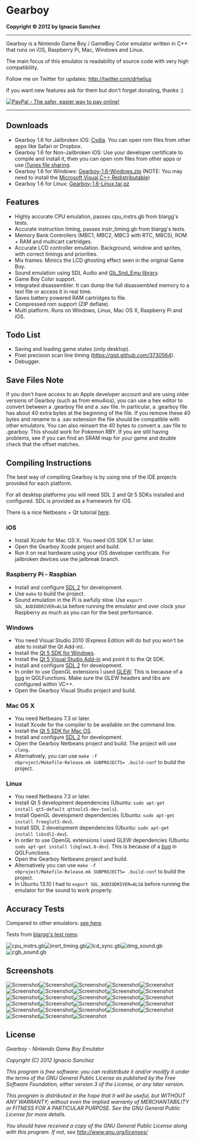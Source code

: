 Gearboy
=======
<b>Copyright &copy; 2012 by Ignacio Sanchez</b>

----------

Gearboy is a Nintendo Game Boy / GameBoy Color emulator written in C++ that runs on iOS, Raspberry Pi, Mac, Windows and Linux.

The main focus of this emulator is readability of source code with very high compatibility.

Follow me on Twitter for updates: http://twitter.com/drhelius

If you want new features ask for them but don't forget donating, thanks :)

[![PayPal - The safer, easier way to pay online!](https://www.paypalobjects.com/en_US/i/btn/btn_donate_LG.gif)](https://www.paypal.com/cgi-bin/webscr?cmd=_s-xclick&hosted_button_id=28YUTJVAH7JH8 "PayPal - The safer, easier way to pay online!")

----------

Downloads
--------
- Gearboy 1.6 for Jailbroken iOS: [Cydia](http://modmyi.com/info/gearboygameboy.d.php). You can open rom files from other apps like Safari or Dropbox.
- Gearboy 1.6 for Non-Jailbroken iOS: Use your developer certificate to compile and install it, then you can open rom files from other apps or use [iTunes file sharing](http://support.apple.com/kb/ht4094). 
- Gearboy 1.6 for Windows: [Gearboy-1.6-Windows.zip](http://www.geardome.com/files/gearboy/Gearboy-1.6-Windows.zip) (NOTE: You may need to install the [Microsoft Visual C++ Redistributable](http://www.microsoft.com/en-us/download/details.aspx?id=40784))
- Gearboy 1.6 for Linux: [Gearboy-1.6-Linux.tar.gz](http://www.geardome.com/files/gearboy/Gearboy-0.8-Linux.tar.gz)

Features
--------
- Highly accurate CPU emulation, passes cpu_instrs.gb from blargg's tests.
- Accurate instruction timing, passes instr_timing.gb from blargg's tests.
- Memory Bank Controllers (MBC1, MBC2, MBC3 with RTC, MBC5), ROM + RAM and multicart cartridges.
- Accurate LCD controller emulation. Background, window and sprites, with correct timings and priorities.
- Mix frames: Mimics the LCD ghosting effect seen in the original Game Boy.
- Sound emulation using SDL Audio and [Gb_Snd_Emu library](http://slack.net/~ant/libs/audio.html#Gb_Snd_Emu).
- Game Boy Color support.
- Integrated disassembler. It can dump the full disassembled memory to a text file or access it in real time.
- Saves battery powered RAM cartridges to file.
- Compressed rom support (ZIP deflate).
- Multi platform. Runs on Windows, Linux, Mac OS X, Raspberry Pi and iOS.

Todo List
---------
- Saving and loading game states (only desktop).
- Pixel precision scan line timing (https://gist.github.com/3730564).
- Debugger.

Save Files Note
---------------
If you don't have access to an Apple developer account and are using older versions of Gearboy (such as from emu4ios), you can use a hex editor to convert between a .gearboy file and a .sav file. 
In particular, a .gearboy file has about 40 extra bytes at the beginning of the file. If you remove these 40 bytes and rename to a .sav extension the file should be compatible with other emulators. You can also reinsert the 40 bytes to convert a .sav file to .gearboy. This should work for Pokemon RBY. 
If you are still having problems, see if you can find an SRAM map for your game and double check that the offset matches.

Compiling Instructions
----------------------

The best way of compiling Gearboy is by using one of the IDE projects provided for each platform.

For all desktop platforms you will need SDL 2 and Qt 5 SDKs installed and configured. SDL is provided as a framework for iOS.

There is a nice Netbeans + Qt tutorial [here](http://netbeans.org/kb/docs/cnd/qt-applications.html).

### iOS
- Install Xcode for Mac OS X. You need iOS SDK 5.1 or later. 
- Open the Gearboy Xcode project and build.
- Run it on real hardware using your iOS developer certificate. For jailbroken devices use the jailbreak branch.

### Raspberry Pi - Raspbian
- Install and configure [SDL 2](http://www.libsdl.org/download-2.0.php) for development.
- Use <code>make</code> to build the project.
- Sound emulation in the Pi is awfully slow. Use <code>export SDL_AUDIODRIVER=ALSA</code> before running the emulator and over clock your Raspberry as much as you can for the best performance.

### Windows
- You need Visual Studio 2010 (Express Edition will do but you won't be able to install the Qt Add-in).
- Install the [Qt 5 SDK for Windows](http://qt-project.org/downloads).
- Install the [Qt 5 Visual Studio Add-in](http://qt-project.org/downloads) and point it to the Qt SDK.
- Install and configure [SDL 2](http://www.libsdl.org/download-2.0.php) for development.
- In order to use OpenGL extensions I used [GLEW](http://glew.sourceforge.net/). This is because of a [bug](http://stackoverflow.com/questions/11845230/glgenbuffers-crashes-in-release-build) in QGLFunctions. Make sure the GLEW headers and libs are configured within VC++.
- Open the Gearboy Visual Studio project and build.

### Mac OS X
- You need Netbeans 7.3 or later.
- Install Xcode for the compiler to be available on the command line.
- Install the [Qt 5 SDK for Mac OS](http://qt-project.org/downloads).
- Install and configure [SDL 2](http://www.libsdl.org/download-2.0.php) for development.
- Open the Gearboy Netbeans project and build. The project will use <code>clang</code>.
- Alternatively, you can use <code>make -f nbproject/Makefile-Release.mk SUBPROJECTS= .build-conf</code> to build the project.

### Linux
- You need Netbeans 7.3 or later.
- Install Qt 5 development dependencies (Ubuntu: <code>sudo apt-get install qt5-default qttools5-dev-tools</code>).
- Install OpenGL development dependencies (Ubuntu: <code>sudo apt-get install freeglut3-dev</code>).
- Install SDL 2 development dependencies (Ubuntu: <code>sudo apt-get install libsdl2-dev</code>).
- In order to use OpenGL extensions I used GLEW dependencies (Ubuntu: <code>sudo apt-get install libglew1.8-dev</code>). This is because of a [bug](http://stackoverflow.com/questions/11845230/glgenbuffers-crashes-in-release-build) in QGLFunctions.
- Open the Gearboy Netbeans project and build.
- Alternatively you can use <code>make -f nbproject/Makefile-Release.mk SUBPROJECTS= .build-conf</code> to build the project.
- In Ubuntu 13.10 I had to <code>export SDL_AUDIODRIVER=ALSA</code> before running the emulator for the sound to work properly.

Accuracy Tests
------------
Compared to other emulators: [see here](http://tasvideos.org/EmulatorResources/GBAccuracyTests.html). 

Tests from [blargg's test roms](http://slack.net/~ant/old/gb-tests/):

![cpu_instrs.gb](http://www.geardome.com/files/gearboy/gearboy_001.png)![insrt_timing.gb](http://www.geardome.com/files/gearboy/gearboy_002.png)![lcd_sync.gb](http://www.geardome.com/files/gearboy/gearboy_003.png)![dmg_sound.gb](http://www.geardome.com/files/gearboy/gearboy_032.png)![cgb_sound.gb](http://www.geardome.com/files/gearboy/gearboy_033.png)

Screenshots
-----------

![Screenshot](http://www.geardome.com/files/gearboy/gearboy_004.png)![Screenshot](http://www.geardome.com/files/gearboy/gearboy_006.png)![Screenshot](http://www.geardome.com/files/gearboy/gearboy_008.png)![Screenshot](http://www.geardome.com/files/gearboy/gearboy_022.png)![Screenshot](http://www.geardome.com/files/gearboy/gearboy_013.png)![Screenshot](http://www.geardome.com/files/gearboy/gearboy_023.png)![Screenshot](http://www.geardome.com/files/gearboy/gearboy_015.png)![Screenshot](http://www.geardome.com/files/gearboy/gearboy_029.png)![Screenshot](http://www.geardome.com/files/gearboy/gearboy_011.png)![Screenshot](http://www.geardome.com/files/gearboy/gearboy_024.png)![Screenshot](http://www.geardome.com/files/gearboy/gearboy_017.png)![Screenshot](http://www.geardome.com/files/gearboy/gearboy_016.png)![Screenshot](http://www.geardome.com/files/gearboy/gearboy_034.png)![Screenshot](http://www.geardome.com/files/gearboy/gearboy_026.png)![Screenshot](http://www.geardome.com/files/gearboy/gearboy_018.png)![Screenshot](http://www.geardome.com/files/gearboy/gearboy_025.png)![Screenshot](http://www.geardome.com/files/gearboy/gearboy_021.png)![Screenshot](http://www.geardome.com/files/gearboy/gearboy_027.png)![Screenshot](http://www.geardome.com/files/gearboy/gearboy_019.png)![Screenshot](http://www.geardome.com/files/gearboy/gearboy_020.png)![Screenshot](http://www.geardome.com/files/gearboy/gearboy_031.png)![Screenshot](http://www.geardome.com/files/gearboy/gearboy_028.png)![Screenshot](http://www.geardome.com/files/gearboy/gearboy_007.png)![Screenshot](http://www.geardome.com/files/gearboy/gearboy_009.png)![Screenshot](http://www.geardome.com/files/gearboy/gearboy_010.png)![Screenshot](http://www.geardome.com/files/gearboy/gearboy_005.png)![Screenshot](http://www.geardome.com/files/gearboy/gearboy_012.png)![Screenshot](http://www.geardome.com/files/gearboy/gearboy_014.png)

License
-------

<i>Gearboy - Nintendo Game Boy Emulator</i>

<i>Copyright (C) 2012  Ignacio Sanchez</i>

<i>This program is free software: you can redistribute it and/or modify</i>
<i>it under the terms of the GNU General Public License as published by</i>
<i>the Free Software Foundation, either version 3 of the License, or</i>
<i>any later version.</i>

<i>This program is distributed in the hope that it will be useful,</i>
<i>but WITHOUT ANY WARRANTY; without even the implied warranty of</i>
<i>MERCHANTABILITY or FITNESS FOR A PARTICULAR PURPOSE. See the</i>
<i>GNU General Public License for more details.</i>

<i>You should have received a copy of the GNU General Public License</i>
<i>along with this program.  If not, see http://www.gnu.org/licenses/</i>

